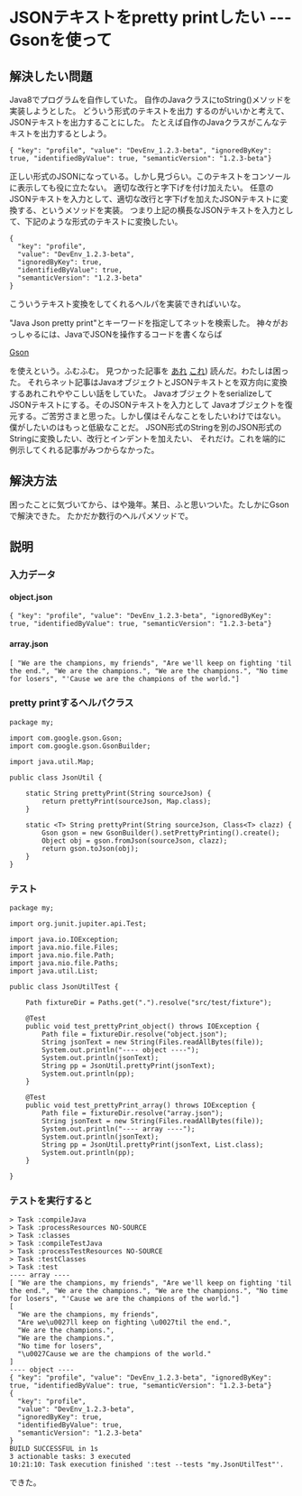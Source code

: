 # JSONテキストをpretty printしたい --- Gsonを使って

## 解決したい問題

Java8でプログラムを自作していた。
自作のJavaクラスにtoString()メソッドを実装しようとした。
どういう形式のテキストを出力 するのがいいかと考えて、JSONテキストを出力することにした。
たとえば自作のJavaクラスがこんなテキストを出力するとしよう。

    { "key": "profile", "value": "DevEnv_1.2.3-beta", "ignoredByKey": true, "identifiedByValue": true, "semanticVersion": "1.2.3-beta"}

正しい形式のJSONになっている。しかし見づらい。このテキストをコンソールに表示しても役に立たない。
適切な改行と字下げを付け加えたい。 任意のJSONテキストを入力として、適切な改行と字下げを加えたJSONテキストに変換する、というメソッドを実装。
つまり上記の横長なJSONテキストを入力として、下記のような形式のテキストに変換したい。

    {
      "key": "profile",
      "value": "DevEnv_1.2.3-beta",
      "ignoredByKey": true,
      "identifiedByValue": true,
      "semanticVersion": "1.2.3-beta"
    }

こういうテキスト変換をしてくれるヘルパを実装できればいいな。

"Java Json pretty print"とキーワードを指定してネットを検索した。
神々がおっしゃるには、JavaでJSONを操作するコードを書くならば

[Gson](https://github.com/google/gson)

を使えという。ふむふむ。 見つかった記事を
[あれ](https://www.baeldung.com/java-json)
[これ](https://qiita.com/u-chida/items/cbdd040e4199a10936dc))
読んだ。わたしは困った。
それらネット記事はJavaオブジェクトとJSONテキストとを双方向に変換するあれこれややこしい話をしていた。
JavaオブジェクトをserializeしてJSONテキストにする。そのJSONテキストを入力として
Javaオブジェクトを復元する。ご苦労さまと思った。しかし僕はそんなことをしたいわけではない。
僕がしたいのはもっと低級なことだ。
JSON形式のStringを別のJSON形式のStringに変換したい、改行とインデントを加えたい、
それだけ。これを端的に例示してくれる記事がみつからなかった。

## 解決方法

困ったことに気づいてから、はや幾年。某日、ふと思いついた。たしかにGsonで解決できた。
たかだか数行のヘルパメソッドで。

## 説明

### 入力データ

#### object.json

    { "key": "profile", "value": "DevEnv_1.2.3-beta", "ignoredByKey": true, "identifiedByValue": true, "semanticVersion": "1.2.3-beta"}

#### array.json

    [ "We are the champions, my friends", "Are we'll keep on fighting 'til the end.", "We are the champions.", "We are the champions.", "No time for losers", "'Cause we are the champions of the world."]

### pretty printするヘルパクラス

    package my;

    import com.google.gson.Gson;
    import com.google.gson.GsonBuilder;

    import java.util.Map;

    public class JsonUtil {

        static String prettyPrint(String sourceJson) {
            return prettyPrint(sourceJson, Map.class);
        }

        static <T> String prettyPrint(String sourceJson, Class<T> clazz) {
            Gson gson = new GsonBuilder().setPrettyPrinting().create();
            Object obj = gson.fromJson(sourceJson, clazz);
            return gson.toJson(obj);
        }
    }

### テスト

    package my;

    import org.junit.jupiter.api.Test;

    import java.io.IOException;
    import java.nio.file.Files;
    import java.nio.file.Path;
    import java.nio.file.Paths;
    import java.util.List;

    public class JsonUtilTest {

        Path fixtureDir = Paths.get(".").resolve("src/test/fixture");

        @Test
        public void test_prettyPrint_object() throws IOException {
            Path file = fixtureDir.resolve("object.json");
            String jsonText = new String(Files.readAllBytes(file));
            System.out.println("---- object ----");
            System.out.println(jsonText);
            String pp = JsonUtil.prettyPrint(jsonText);
            System.out.println(pp);
        }

        @Test
        public void test_prettyPrint_array() throws IOException {
            Path file = fixtureDir.resolve("array.json");
            String jsonText = new String(Files.readAllBytes(file));
            System.out.println("---- array ----");
            System.out.println(jsonText);
            String pp = JsonUtil.prettyPrint(jsonText, List.class);
            System.out.println(pp);
        }

    }

### テストを実行すると

    > Task :compileJava
    > Task :processResources NO-SOURCE
    > Task :classes
    > Task :compileTestJava
    > Task :processTestResources NO-SOURCE
    > Task :testClasses
    > Task :test
    ---- array ----
    [ "We are the champions, my friends", "Are we'll keep on fighting 'til the end.", "We are the champions.", "We are the champions.", "No time for losers", "'Cause we are the champions of the world."]
    [
      "We are the champions, my friends",
      "Are we\u0027ll keep on fighting \u0027til the end.",
      "We are the champions.",
      "We are the champions.",
      "No time for losers",
      "\u0027Cause we are the champions of the world."
    ]
    ---- object ----
    { "key": "profile", "value": "DevEnv_1.2.3-beta", "ignoredByKey": true, "identifiedByValue": true, "semanticVersion": "1.2.3-beta"}
    {
      "key": "profile",
      "value": "DevEnv_1.2.3-beta",
      "ignoredByKey": true,
      "identifiedByValue": true,
      "semanticVersion": "1.2.3-beta"
    }
    BUILD SUCCESSFUL in 1s
    3 actionable tasks: 3 executed
    10:21:10: Task execution finished ':test --tests "my.JsonUtilTest"'.

できた。
